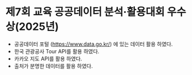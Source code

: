 # 제7회 교육 공공데이터 분석·활용대회 우수상(2025년)
- 공공데이터 포털 (https://www.data.go.kr/) 에 있는 데이터 활용 하였다.
- 한국 관광공사 Tour API를 활용 하였다.
- 카카오 지도 API를 활용 하였다.
- 출처가 분명한 데이터를 활용 하였다.
  
